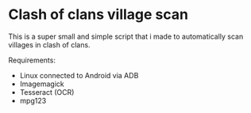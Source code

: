 Clash of clans village scan
===========================

This is a super small and simple script that i made to automatically scan
villages in clash of clans.

Requirements:
* Linux connected to Android via ADB
* Imagemagick
* Tesseract (OCR)
* mpg123
